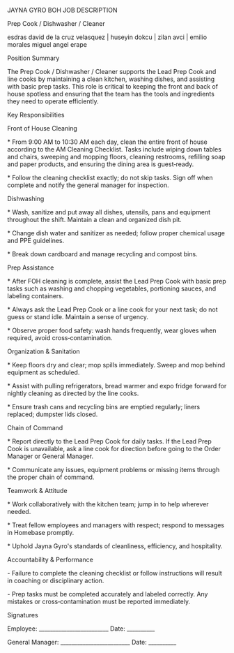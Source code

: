 JAYNA GYRO BOH JOB DESCRIPTION

Prep Cook / Dishwasher / Cleaner

esdras david de la cruz velasquez \| huseyin dokcu \| zilan avci \|
emilio morales miguel angel erape

Position Summary

The Prep Cook / Dishwasher / Cleaner supports the Lead Prep Cook and
line cooks by maintaining a clean kitchen, washing dishes, and assisting
with basic prep tasks. This role is critical to keeping the front and
back of house spotless and ensuring that the team has the tools and
ingredients they need to operate efficiently.

Key Responsibilities

Front of House Cleaning

\* From 9:00 AM to 10:30 AM each day, clean the entire front of house
according to the AM Cleaning Checklist. Tasks include wiping down tables
and chairs, sweeping and mopping floors, cleaning restrooms, refilling
soap and paper products, and ensuring the dining area is guest‑ready.

\* Follow the cleaning checklist exactly; do not skip tasks. Sign off
when complete and notify the general manager for inspection.

Dishwashing

\* Wash, sanitize and put away all dishes, utensils, pans and equipment
throughout the shift. Maintain a clean and organized dish pit.

\* Change dish water and sanitizer as needed; follow proper chemical
usage and PPE guidelines.

\* Break down cardboard and manage recycling and compost bins.

Prep Assistance

\* After FOH cleaning is complete, assist the Lead Prep Cook with basic
prep tasks such as washing and chopping vegetables, portioning sauces,
and labeling containers.

\* Always ask the Lead Prep Cook or a line cook for your next task; do
not guess or stand idle. Maintain a sense of urgency.

\* Observe proper food safety: wash hands frequently, wear gloves when
required, avoid cross‑contamination.

Organization & Sanitation

\* Keep floors dry and clear; mop spills immediately. Sweep and mop
behind equipment as scheduled.

\* Assist with pulling refrigerators, bread warmer and expo fridge
forward for nightly cleaning as directed by the line cooks.

\* Ensure trash cans and recycling bins are emptied regularly; liners
replaced; dumpster lids closed.

Chain of Command

\* Report directly to the Lead Prep Cook for daily tasks. If the Lead
Prep Cook is unavailable, ask a line cook for direction before going to
the Order Manager or General Manager.

\* Communicate any issues, equipment problems or missing items through
the proper chain of command.

Teamwork & Attitude

\* Work collaboratively with the kitchen team; jump in to help wherever
needed.

\* Treat fellow employees and managers with respect; respond to messages
in Homebase promptly.

\* Uphold Jayna Gyro's standards of cleanliness, efficiency, and
hospitality.

Accountability & Performance

\- Failure to complete the cleaning checklist or follow instructions
will result in coaching or disciplinary action.

\- Prep tasks must be completed accurately and labeled correctly. Any
mistakes or cross‑contamination must be reported immediately.

Signatures

Employee: \_\_\_\_\_\_\_\_\_\_\_\_\_\_\_\_\_\_\_\_\_\_\_\_\_ Date:
\_\_\_\_\_\_\_\_\_\_

General Manager: \_\_\_\_\_\_\_\_\_\_\_\_\_\_\_\_\_\_\_\_\_\_\_\_\_
Date: \_\_\_\_\_\_\_\_\_\_
